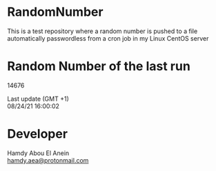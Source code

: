 # RandomNumber    
This is a test repository where a random number is pushed to a file automatically passwordless from a cron job in my Linux CentOS server    
# Random Number of the last run   
14676
      
Last update (GMT +1)    
08/24/21 16:00:02
# Developer    
Hamdy Abou El Anein   
hamdy.aea@protonmail.com
